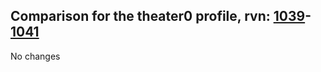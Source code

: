 ## Comparison for the theater0 profile, rvn: [1039](https://github.com/PRO100KatYT/FortniteProfileRevisions/tree/main/profiles/theater0/1039%20theater0.json)-[1041](https://github.com/PRO100KatYT/FortniteProfileRevisions/tree/main/profiles/theater0/1041%20theater0.json)

No changes
